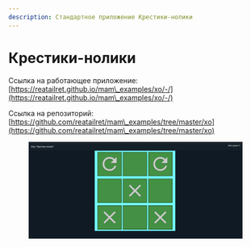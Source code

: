 ```yaml
---
description: Стандартное приложение Крестики-нолики
---
```


# Крестики-нолики

Ссылка на работающее приложение: [https://reatailret.github.io/mam\_examples/xo/-/](https://reatailret.github.io/mam\_examples/xo/-/)

Ссылка на репозиторий: [https://github.com/reatailret/mam\_examples/tree/master/xo](https://github.com/reatailret/mam\_examples/tree/master/xo)

<figure><img src="../../.gitbook/assets/image (1) (2) (1).png" alt=""><figcaption></figcaption></figure>
